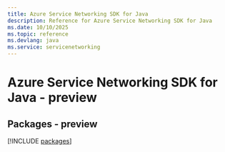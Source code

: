 ```yaml
---
title: Azure Service Networking SDK for Java
description: Reference for Azure Service Networking SDK for Java
ms.date: 10/10/2025
ms.topic: reference
ms.devlang: java
ms.service: servicenetworking
---
```

# Azure Service Networking SDK for Java - preview
## Packages - preview
[!INCLUDE [packages](service-networking-index.md)]